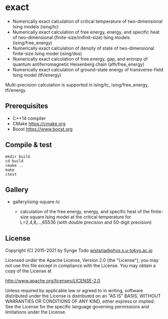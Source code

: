 # exact

* Numerically exact calculation of critical temperature of two-dimensional Ising models (ising/tc)
* Numerically exact calculation of free energy, energy, and specific heat of two-dimensional (finite-size/inifinit-size) Ising models (ising/free_energy)
* Numerically exact calculation of density of state of two-dimensional finite-size Ising model (ising/dos)
* Numerically exact calculation of free energy, gap, and entropy of quantum antiferromagnetic Heisenberg chain (afh/free_energy)
* Numerically exact calculation of ground-state energy of transverse-field Ising model (tfi/energy)

Multi-precision calculation is supported in ising/tc, ising/free_energy, tfi/energy.

## Prerequisites

* C++14 compiler
* CMake https://cmake.org
* Boost https://www.boost.org

## Compile & test

```
mkdir build
cd build
cmake ..
make
ctest
```

## Gallery

* gallery/ising-square-tc

  * calculation of the free energy, energy, and specific heat of the finite-size square Ising model at the critical temperature for L=2,4,8,...,65536 (with double precision and 50-digit precision)

## License

Copyright (C) 2015-2021 by Synge Todo <wistaria@phys.s.u-tokyo.ac.jp>

Licensed under the Apache License, Version 2.0 (the "License");
you may not use this file except in compliance with the License.
You may obtain a copy of the License at

   http://www.apache.org/licenses/LICENSE-2.0

Unless required by applicable law or agreed to in writing, software
distributed under the License is distributed on an "AS IS" BASIS,
WITHOUT WARRANTIES OR CONDITIONS OF ANY KIND, either express or implied.
See the License for the specific language governing permissions and
limitations under the License.
